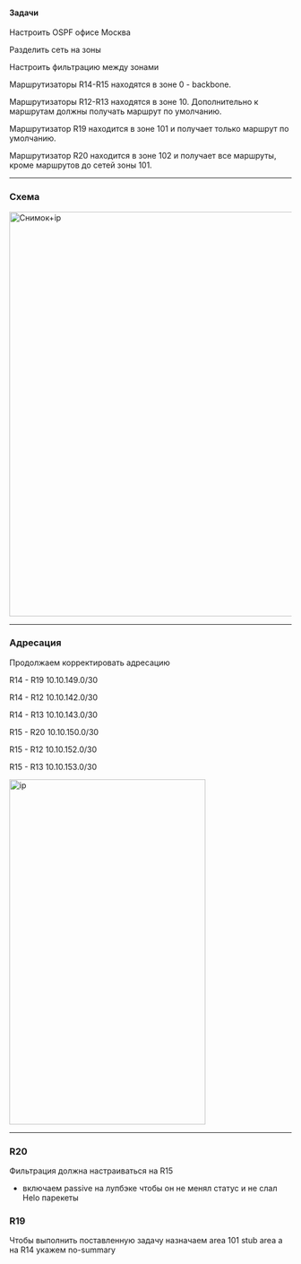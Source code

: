 #### Задачи

Настроить OSPF офисе Москва

Разделить сеть на зоны

Настроить фильтрацию между зонами

Маршрутизаторы R14-R15 находятся в зоне 0 - backbone.

Маршрутизаторы R12-R13 находятся в зоне 10. Дополнительно к маршрутам должны получать маршрут по умолчанию.

Маршрутизатор R19 находится в зоне 101 и получает только маршрут по умолчанию.

Маршрутизатор R20 находится в зоне 102 и получает все маршруты, кроме маршрутов до сетей зоны 101.

---
### Схема

<img width="1008" height="722" alt="Снимок+ip" src="https://github.com/user-attachments/assets/90754958-c1b7-44c2-9736-de7af05c7040" />


---
### Адресация

Продолжаем корректировать адресацию

R14 - R19 10.10.149.0/30

R14 - R12 10.10.142.0/30

R14 - R13 10.10.143.0/30

R15 - R20 10.10.150.0/30

R15 - R12 10.10.152.0/30

R15 - R13 10.10.153.0/30

<img width="350" height="616" alt="ip" src="https://github.com/user-attachments/assets/62b2effa-8020-4e88-9e9b-9ae8730db366" />



---
### 

### R20 

Фильтрация должна настраиваться на R15

+ включаем passive на лупбэке чтобы он не менял статус и не слал Helo парекеты


### R19

Чтобы выполнить поставленную задачу назначаем area 101 stub area а на R14 укажем no-summary









